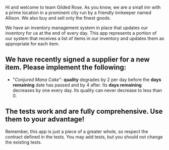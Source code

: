 Hi and welcome to team Gilded Rose. As you know, we are a small inn with a prime location in a
prominent city run by a friendly innkeeper named Allison. We also buy and sell only the finest goods.

We have an inventory management system in place that updates our inventory for us at the end
of every day. This app represents a portion of our system that receives a list of items in our inventory and updates them as appropriate for each item.

## We have recently signed a supplier for a new item. Please implement the following:

  - "*Conjured Mana Cake*": **quality** degrades by 2 per day before the **days remaining**
    date has passed and by 4 after. Its **days remaining** decreases by one every day. Its quality can never decrease to less than 0.

## The tests work and are fully comprehensive. Use them to your advantage!

Remember, this app is just a piece of a greater whole, so respect the contract defined in the tests.
You may add tests, but you should not change the existing tests.

